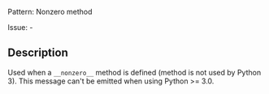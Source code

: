 Pattern: Nonzero method

Issue: -

## Description

Used when a `__nonzero__` method is defined (method is not used by Python 3). This message can't be emitted when using Python >= 3.0.